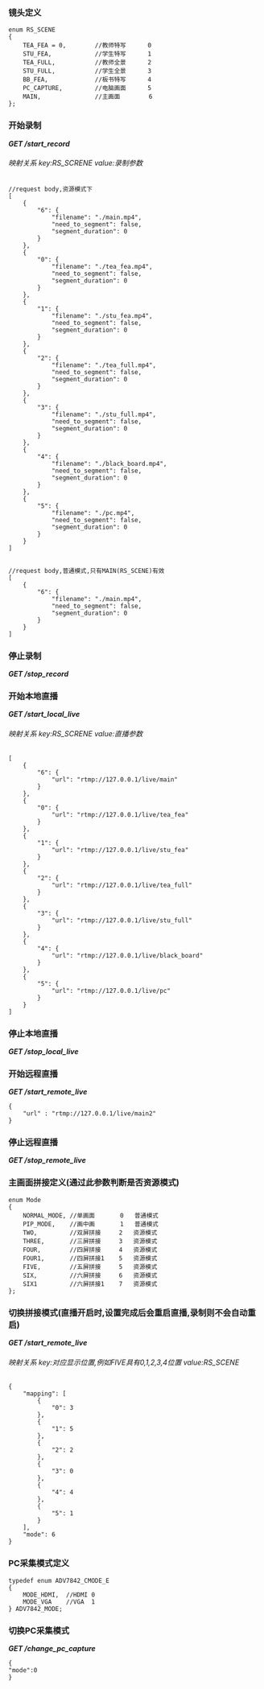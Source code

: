 ### 镜头定义

```
enum RS_SCENE
{
    TEA_FEA = 0,        //教师特写      0
    STU_FEA,            //学生特写      1
    TEA_FULL,           //教师全景      2
    STU_FULL,           //学生全景      3
    BB_FEA,             //板书特写      4
    PC_CAPTURE,         //电脑画面      5
    MAIN,               //主画面        6
};

```

### 开始录制
***GET /start_record***
###### 映射关系 key:RS_SCRENE value:录制参数
```
//request body,资源模式下
[
    {
        "6": {
            "filename": "./main.mp4",
            "need_to_segment": false,
            "segment_duration": 0
        }
    },
    {
        "0": {
            "filename": "./tea_fea.mp4",
            "need_to_segment": false,
            "segment_duration": 0
        }
    },
    {
        "1": {
            "filename": "./stu_fea.mp4",
            "need_to_segment": false,
            "segment_duration": 0
        }
    },
    {
        "2": {
            "filename": "./tea_full.mp4",
            "need_to_segment": false,
            "segment_duration": 0
        }
    },
    {
        "3": {
            "filename": "./stu_full.mp4",
            "need_to_segment": false,
            "segment_duration": 0
        }
    },
    {
        "4": {
            "filename": "./black_board.mp4",
            "need_to_segment": false,
            "segment_duration": 0
        }
    },
    {
        "5": {
            "filename": "./pc.mp4",
            "need_to_segment": false,
            "segment_duration": 0
        }
    }
]


//request body,普通模式,只有MAIN(RS_SCENE)有效
[
    {
        "6": {
            "filename": "./main.mp4",
            "need_to_segment": false,
            "segment_duration": 0
        }
    }
]
```

### 停止录制
***GET /stop_record***

### 开始本地直播
***GET /start_local_live***
###### 映射关系 key:RS_SCRENE value:直播参数
```
[
    {
        "6": {
            "url": "rtmp://127.0.0.1/live/main"
        }
    },
    {
        "0": {
            "url": "rtmp://127.0.0.1/live/tea_fea"
        }
    },
    {
        "1": {
            "url": "rtmp://127.0.0.1/live/stu_fea"
        }
    },
    {
        "2": {
            "url": "rtmp://127.0.0.1/live/tea_full"
        }
    },
    {
        "3": {
            "url": "rtmp://127.0.0.1/live/stu_full"
        }
    },
    {
        "4": {
            "url": "rtmp://127.0.0.1/live/black_board"
        }
    },
    {
        "5": {
            "url": "rtmp://127.0.0.1/live/pc"
        }
    }
]
```
### 停止本地直播
***GET /stop_local_live***

### 开始远程直播
***GET /start_remote_live***

```
{
    "url" : "rtmp://127.0.0.1/live/main2"
}
```
### 停止远程直播
***GET /stop_remote_live***

### 主画面拼接定义(通过此参数判断是否资源模式)

```
enum Mode
{
    NORMAL_MODE, //单画面       0   普通模式
    PIP_MODE,    //画中画       1   普通模式
    TWO,         //双屏拼接     2   资源模式
    THREE,       //三屏拼接     3   资源模式
    FOUR,        //四屏拼接     4   资源模式
    FOUR1,       //四屏拼接1    5   资源模式
    FIVE,        //五屏拼接     5   资源模式
    SIX,         //六屏拼接     6   资源模式
    SIX1         //六屏拼接1    7   资源模式
};
```


### 切换拼接模式(直播开启时,设置完成后会重启直播,录制则不会自动重启)
***GET /start_remote_live***
###### 映射关系 key:对应显示位置,例如FIVE具有0,1,2,3,4位置 value:RS_SCENE
```
{
    "mapping": [
        {
            "0": 3
        },
        {
            "1": 5
        },
        {
            "2": 2
        },
        {
            "3": 0
        },
        {
            "4": 4
        },
        {
            "5": 1
        }
    ],
    "mode": 6
}
```
 
### PC采集模式定义
```
typedef enum ADV7842_CMODE_E
{
	MODE_HDMI,  //HDMI 0
	MODE_VGA    //VGA  1
} ADV7842_MODE;
```


### 切换PC采集模式
***GET /change_pc_capture***
```
{
"mode":0
}
```


